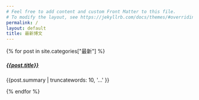 ```yaml
---
# Feel free to add content and custom Front Matter to this file.
# To modify the layout, see https://jekyllrb.com/docs/themes/#overriding-theme-defaults
permalink: /
layout: default
title: 最新博文
---
```


<div class="row mb-5">
  {% for post in site.categories["最新"] %}
    <div class="col-md-4">
      <div class="card">
        <div class="card-body">
          <h5 class="card-title"><a href="{{ post.url }}">{{post.title}}</a></h5>
          <p class="card-text">{{post.summary | truncatewords: 10, '...' }}</p>
        </div>
      </div>
    </div>
  {% endfor %}
</div>